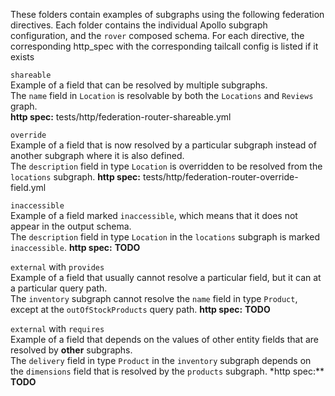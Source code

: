 These folders contain examples of subgraphs using the following federation directives. Each folder contains the individual Apollo subgraph configuration, and the `rover` composed schema. For each directive, the corresponding http_spec with the corresponding tailcall config is listed if it exists

`shareable`  
Example of a field that can be resolved by multiple subgraphs.  
The `name` field in `Location` is resolvable by both the `Locations` and `Reviews` graph.  
**http spec:** tests/http/federation-router-shareable.yml

`override`  
Example of a field that is now resolved by a particular subgraph instead of another subgraph where it is also defined.  
The `description` field in type `Location` is overridden to be resolved from the `locations` subgraph.
**http spec:** tests/http/federation-router-override-field.yml

`inaccessible`  
Example of a field marked `inaccessible`, which means that it does not appear in the output schema.  
The `description` field in type `Location` in the `locations` subgraph is marked `inaccessible`.
**http spec:** **TODO**

`external` with `provides`  
Example of a field that usually cannot resolve a particular field, but it can at a particular query path.  
The `inventory` subgraph cannot resolve the `name` field in type `Product`, except at the `outOfStockProducts` query path.
**http spec:** **TODO**

`external` with `requires`  
Example of a field that depends on the values of other entity fields that are resolved by **other** subgraphs.  
The `delivery` field in type `Product` in the `inventory` subgraph depends on the `dimensions` field that is resolved by the `products` subgraph.
\*http spec:\*\* **TODO**
